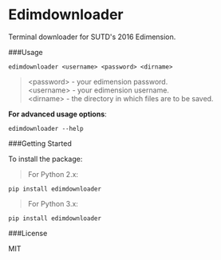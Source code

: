 # Edimdownloader
Terminal downloader for SUTD's 2016 Edimension. 

###Usage

    edimdownloader <username> <password> <dirname>

>\<password\> - your edimension password.  
\<username\> - your edimension username.    
\<dirname\>  - the directory in which files are to be saved.

  
**For advanced usage options**:  
    
    edimdownloader --help


###Getting Started

To install the package:

  >For Python 2.x:
    
    pip install edimdownloader
    
  >For Python 3.x:
  
    pip install edimdownloader
    
###License

MIT

